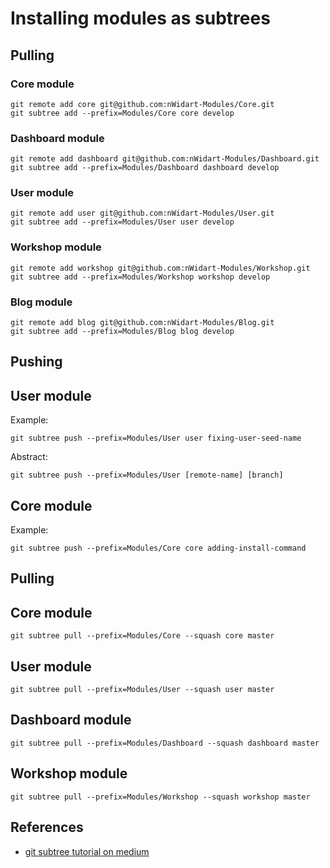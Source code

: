 # Installing modules as subtrees

## Pulling


### Core module


```
git remote add core git@github.com:nWidart-Modules/Core.git
git subtree add --prefix=Modules/Core core develop
```

### Dashboard module


```
git remote add dashboard git@github.com:nWidart-Modules/Dashboard.git
git subtree add --prefix=Modules/Dashboard dashboard develop
```

### User module


```
git remote add user git@github.com:nWidart-Modules/User.git
git subtree add --prefix=Modules/User user develop
```

### Workshop module


```
git remote add workshop git@github.com:nWidart-Modules/Workshop.git
git subtree add --prefix=Modules/Workshop workshop develop
```


### Blog module


```
git remote add blog git@github.com:nWidart-Modules/Blog.git
git subtree add --prefix=Modules/Blog blog develop
```

## Pushing


## User module

Example:

```
git subtree push --prefix=Modules/User user fixing-user-seed-name
```

Abstract:

```
git subtree push --prefix=Modules/User [remote-name] [branch]
```

## Core module

Example:

```
git subtree push --prefix=Modules/Core core adding-install-command
```



## Pulling


## Core module

```
git subtree pull --prefix=Modules/Core --squash core master
```

## User module

```
git subtree pull --prefix=Modules/User --squash user master
```

## Dashboard module

```
git subtree pull --prefix=Modules/Dashboard --squash dashboard master
```

## Workshop module

```
git subtree pull --prefix=Modules/Workshop --squash workshop master
```

## References

* [git subtree tutorial on medium](https://medium.com/@v/git-subtrees-a-tutorial-6ff568381844)